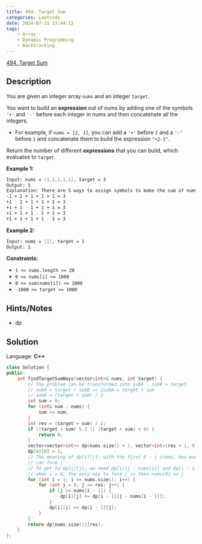 ```yaml
---
title: 494. Target Sum
categories: Leetcode
date: 2024-07-31 23:44:12
tags:
    - Array
    - Dynamic Programming
    - Backtracking
---
```


[494. Target Sum](https://leetcode.com/problems/target-sum/description/)

## Description

You are given an integer array `nums` and an integer `target`.

You want to build an **expression** out of nums by adding one of the symbols `'+'` and `'-'` before each integer in nums and then concatenate all the integers.

- For example, if `nums = [2, 1]`, you can add a `'+'` before `2` and a `'-'` before `1` and concatenate them to build the expression `"+2-1"`.

Return the number of different **expressions** that you can build, which evaluates to `target`.

**Example 1:**

```bash
Input: nums = [1,1,1,1,1], target = 3
Output: 5
Explanation: There are 5 ways to assign symbols to make the sum of nums be target 3.
-1 + 1 + 1 + 1 + 1 = 3
+1 - 1 + 1 + 1 + 1 = 3
+1 + 1 - 1 + 1 + 1 = 3
+1 + 1 + 1 - 1 + 1 = 3
+1 + 1 + 1 + 1 - 1 = 3
```

**Example 2:**

```bash
Input: nums = [1], target = 1
Output: 1
```

**Constraints:**

- `1 <= nums.length <= 20`
- `0 <= nums[i] <= 1000`
- `0 <= sum(nums[i]) <= 1000`
- `-1000 <= target <= 1000`

## Hints/Notes

- dp

## Solution

Language: **C++**

```C++
class Solution {
public:
    int findTargetSumWays(vector<int>& nums, int target) {
        // the problem can be transformed into subA - subB = target
        // subA = target + subB => 2subA = target + sum
        // subA = (target + sum) / 2
        int sum = 0;
        for (int& num : nums) {
            sum += num;
        }
        int res = (target + sum) / 2;
        if ((target + sum) % 2 || (target + sum) < 0) {
            return 0;
        }
        vector<vector<int>> dp(nums.size() + 1, vector<int>(res + 1, 0));
        dp[0][0] = 1;
        // The meaning of dp[i][j]: with the first 0 ~ i items, how many ways we
        // can form j
        // To get to dp[i][j], we need dp[i][j - nums[i]] and dp[i - 1][j]
        // when i = 0, the only way to form j is then nums[0] == j
        for (int i = 1; i <= nums.size(); i++) {
            for (int j = 0; j <= res; j++) {
                if (j >= nums[i - 1]) {
                    dp[i][j] += dp[i - 1][j - nums[i - 1]];
                }
                dp[i][j] += dp[i - 1][j];
            }
        }
        return dp[nums.size()][res];
    }
};
```
